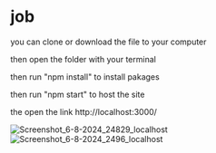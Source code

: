 # job
you can clone or download the file to your computer

then open the folder with your terminal

then run "npm install" to install pakages

then run "npm start" to host the site

the open the link http://localhost:3000/

![Screenshot_6-8-2024_24829_localhost](https://github.com/user-attachments/assets/cb6762e7-8b73-4711-aee0-c29625a1e95e)
![Screenshot_6-8-2024_2496_localhost](https://github.com/user-attachments/assets/d8f42ba8-5a94-4752-9bc4-1b77c9439aed)
